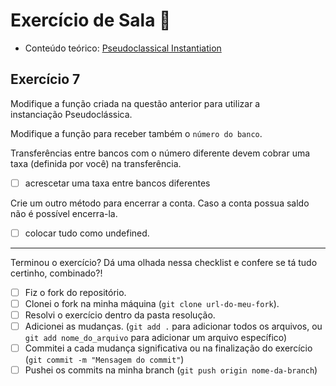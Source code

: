 # Exercício de Sala 🏫

- Conteúdo teórico:
[Pseudoclassical Instantiation](https://github.com/reprograma/on21-imersao-js-S5-Prototype-1#pseudoclassical-instantiation)

## Exercício 7

Modifique a função criada na questão anterior para utilizar a instanciação Pseudoclássica.

Modifique a função para receber também o `número do banco`.

Transferências entre bancos com o número diferente devem cobrar uma taxa (definida por você) na transferência.
- [ ] acrescetar uma taxa entre bancos diferentes

Crie um outro método para encerrar a conta. Caso a conta possua saldo não é possível encerra-la.
- [ ] colocar tudo como undefined.

---

Terminou o exercício? Dá uma olhada nessa checklist e confere se tá tudo certinho, combinado?!

- [ ] Fiz o fork do repositório.
- [ ] Clonei o fork na minha máquina (`git clone url-do-meu-fork`).
- [ ] Resolvi o exercício dentro da pasta resolução.
- [ ] Adicionei as mudanças. (`git add .` para adicionar todos os arquivos, ou `git add nome_do_arquivo` para adicionar um arquivo específico)
- [ ] Commitei a cada mudança significativa ou na finalização do exercício (`git commit -m "Mensagem do commit"`)
- [ ] Pushei os commits na minha branch (`git push origin nome-da-branch`)
